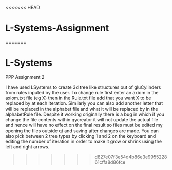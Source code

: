 <<<<<<< HEAD
# L-Systems-Assignment
=======
# L-Systems
PPP Assignment 2

I have used LSystems to create 3d tree like structures out of gluCylinders from rules inputed by the user. To change rule first enter an axiom in the axiom.txt file (eg X) then in the Rule.txt file add that you want X to be replaced by at each iteration. Similarly you can also add another letter that will be replaced in the alphabet file and what it will be replaced by in the alphabetRule file. Despite it working originally there is a bug in which if you change the file contents within qycreator it will not update the actual file and hence will have no effect on the final result so files must be edited my opening the files outside qt and saving after changes are made. You can also pick between 2 tree types by clicking 1 and 2 on the keyboard and editing the number of iteration in order to make it grow or shrink using the left and right arrows. 
>>>>>>> d827e07f3e54d4b86e3e995522861cffa8d86fce
